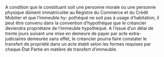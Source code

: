 A condition que le constituant soit une personne morale ou une personne physique
dûment immatriculée au Registre du Commerce et du Crédit Mobilier et que l’immeuble hy-
pothéqué ne soit pas à usage d’habitation, il peut être convenu dans la convention
d’hypothèque que le créancier deviendra propriétaire de l’immeuble hypothéqué.
A l’issue d’un délai de trente jours suivant une mise en demeure de payer par
acte extra- judiciaires demeurée sans effet, le créancier pourra faire constater
le transfert de propriété dans un acte établi selon les formes requises par
chaque État Partie en matière de transfert d’immeuble.
